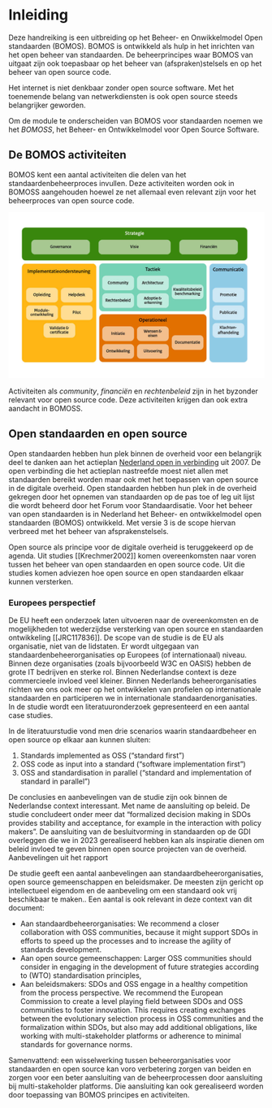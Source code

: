 # Inleiding

Deze handreiking is een uitbreiding op het Beheer- en Onwikkelmodel 
Open standaarden (BOMOS). BOMOS is ontwikkeld als hulp in het inrichten 
van het open beheer van standaarden. De beheerprincipes waar BOMOS van 
uitgaat zijn ook toepasbaar op het beheer van (afspraken)stelsels en op
het beheer van open source code. 

Het internet is niet denkbaar zonder open source software.
Met het toenemende belang van netwerkdiensten is ook open source steeds
belangrijker geworden.

Om de module te onderscheiden van BOMOS voor standaarden noemen we het _BOMOSS_,
het Beheer- en Ontwikkelmodel voor Open Source Software.

## De BOMOS activiteiten

BOMOS kent een aantal activiteiten die delen van het standaardenbeheerproces invullen. 
Deze activiteiten worden ook in BOMOSS aangehouden hoewel ze net allemaal even relevant
zijn voor het beheerproces van open source code.

![BOMOS Activiteitendiagram](images/BOMOS-15_Bomos-activiteiten-blanco.png "BOMOS Activiteitendiagram")

Activiteiten als _community_, _financiën_ en _rechtenbeleid_ zijn in het byzonder relevant 
voor open source code. Deze activiteiten krijgen dan ook extra aandacht in BOMOSS.

## Open standaarden en open source

Open standaarden hebben hun plek binnen de overheid voor een belangrijk deel te danken aan het actieplan 
[Nederland open in verbinding](https://www.digitaleoverheid.nl/document/actieplan-nederland-open-in-verbinding/) 
uit 2007. De open verbinding die het actieplan nastreefde moest niet allen met standaarden bereikt worden 
maar ook met het toepassen van open source in de digitale overheid. Open standaarden hebben hun plek in 
de overheid gekregen door het opnemen van standaarden op de pas toe of leg uit lijst die wordt beheerd 
door het Forum voor Standaardisatie. Voor het beheer van open standaarden is in Nederland het Beheer- 
en ontwikkelmodel open standaarden (BOMOS) ontwikkeld. Met versie 3 is de scope hiervan verbreed met 
het beheer van afsprakenstelsels.

Open source als principe voor de digitale overheid is teruggekeerd op de agenda. Uit studies [[Krechmer2002]] 
komen overeenkomsten naar voren tussen het beheer van open standaarden en open source code. 
Uit die studies komen adviezen hoe open source en open standaarden elkaar kunnen versterken.

### Europees perspectief

De EU heeft een onderzoek laten uitvoeren naar de overeenkomsten en de mogelijkheden tot wederzijdse 
versterking van open source en standaarden ontwikkeling [[JRC117836]]. De scope van de studie is de 
EU als organisatie, niet van de lidstaten. Er wordt uitgegaan van standaardenbeheerorganisaties op 
Europees (of internationaal) niveau. Binnen deze organisaties (zoals bijvoorbeeld W3C en OASIS) hebben 
de grote IT bedrijven en sterke rol. Binnen Nederlandse context is deze commercieele invloed veel kleiner. 
Binnen Nederlands beheerorganisaties richten we ons ook meer op het ontwikkelen van profielen op 
internationale standaarden en participeren we in internationale standaardenorganisaties. 
In de studie wordt een literatuuronderzoek gepresenteerd en een aantal case studies.

In de literatuurstudie vond men drie scenarios waarin standaardbeheer en open source op elkaar aan kunnen sluiten:
1. Standards implemented as OSS (“standard first”)
2. OSS code as input into a standard (“software implementation first”)
3. OSS and standardisation in parallel (“standard and implementation of standard in parallel”)

De conclusies en aanbevelingen van de studie zijn ook binnen de Nederlandse context interessant. Met name de aansluiting op beleid. De studie concludeert onder meer dat “formalized decision making in SDOs provides stability and acceptance, for example in the interaction with policy makers”. De aansluiting van de besluitvorming in standaarden op de GDI overleggen die we in 2023 gerealiseerd hebben kan als inspiratie dienen om beleid invloed te geven binnen open source projecten van de overheid.
Aanbevelingen uit het rapport

De studie geeft een aantal aanbevelingen aan standaardbeheerorganisaties, open source gemeenschappen 
en beleidsmaker. De meesten zijn gericht op intellectueel eigendom en de aanbeveling om een standaard 
ook vrij beschikbaar te maken.. Een aantal is ook relevant in deze context van dit document:
- Aan standaardbeheerorganisaties: We recommend a closer collaboration with OSS communities, because it might support SDOs in efforts to speed up the processes and to increase the agility of standards development.
- Aan open source gemeenschappen: Larger OSS communities should consider in engaging in the development of future strategies according to (WTO) standardisation principles,
- Aan beleidsmakers: SDOs and OSS engage in a healthy competition from the process perspective. We recommend the European Commission to create a level playing field between SDOs and OSS communities to foster innovation. This requires creating exchanges between the evolutionary selection process in OSS communities and the formalization within SDOs, but also may add additional obligations, like working with multi-stakeholder platforms or adherence to minimal standards for governance norms.

Samenvattend: een wisselwerking tussen beheerorganisaties voor standaarden en open source kan voro verbetering zorgen van beiden en zorgen voor een beter aansluiting van de beheerprocessen door aansluiting bij multi-stakeholder platforms. Die aansluiting kan ook gerealiseerd worden door toepassing van BOMOS principes en activiteiten.
